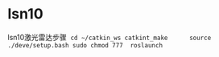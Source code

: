 # lsn10
lsn10激光雷达步骤 
`
cd ~/catkin_ws
catkint_make     
source ./deve/setup.bash
sudo chmod 777 
roslaunch  
`

